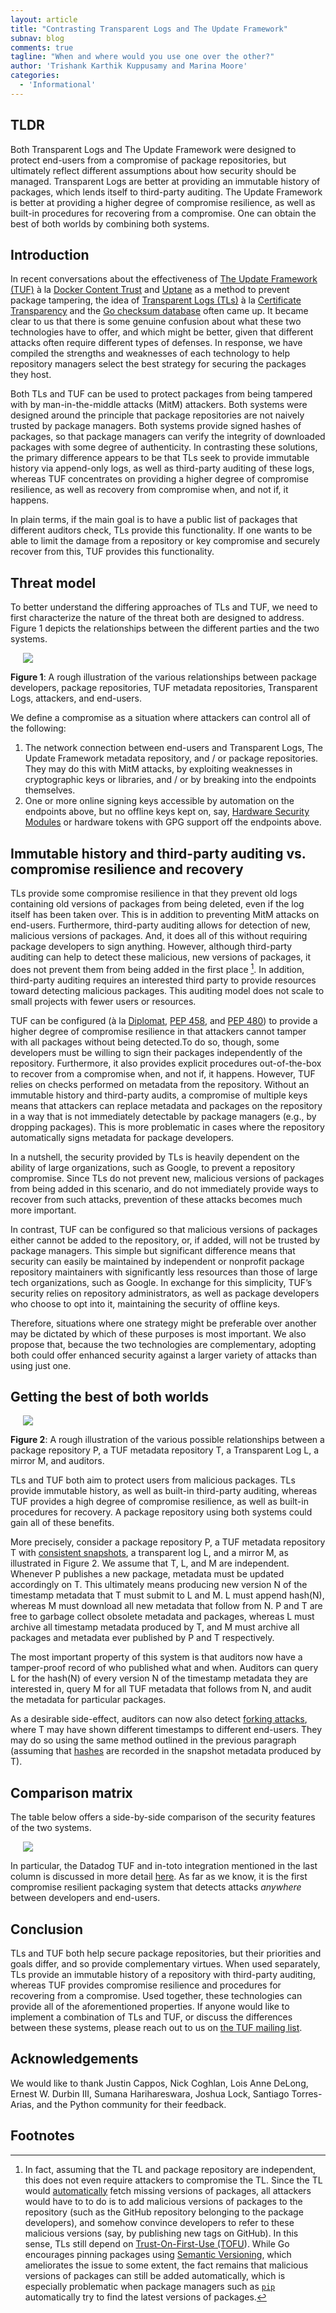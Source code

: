 ```yaml
---
layout: article
title: "Contrasting Transparent Logs and The Update Framework"
subnav: blog
comments: true
tagline: "When and where would you use one over the other?"
author: 'Trishank Karthik Kuppusamy and Marina Moore'
categories:
  - 'Informational'
---
```


## TLDR

Both Transparent Logs and The Update Framework were designed to protect end-users from a compromise of package repositories, but ultimately reflect different assumptions about how security should be managed. Transparent Logs are better at providing an immutable history of packages, which lends itself to third-party auditing. The Update Framework is better at providing a higher degree of compromise resilience, as well as built-in procedures for recovering from a compromise. One can obtain the best of both worlds by combining both systems.

## Introduction

In recent conversations about the effectiveness of [The Update Framework (TUF)](https://theupdateframework.io/) à la [Docker Content Trust](https://docs.docker.com/engine/security/trust/content_trust/) and [Uptane](https://uptane.github.io/) as a method to prevent package tampering, the idea of [Transparent Logs (TLs)](https://research.swtch.com/tlog) à la [Certificate Transparency](https://www.certificate-transparency.org/) and the [Go checksum database](https://go.googlesource.com/proposal/+/master/design/25530-sumdb.md) often came up. It became clear to us that there is some genuine confusion about what these two technologies have to offer, and which might be better, given that different attacks often require different types of defenses. In response, we have compiled the strengths and weaknesses of each technology to help repository managers select the best strategy for securing the packages they host.

Both TLs and TUF can be used to protect packages from being tampered with by man-in-the-middle attacks (MitM) attackers. Both systems were designed around the principle that package repositories are not naively trusted by package managers. Both systems provide signed hashes of packages, so that package managers can verify the integrity of downloaded packages with some degree of authenticity. In contrasting these solutions, the primary difference appears to be that TLs seek to provide immutable history via append-only logs, as well as third-party auditing of these logs, whereas TUF concentrates on providing a higher degree of compromise resilience, as well as recovery from compromise when, and not if, it happens.

In plain terms, if the main goal is to have a public list of packages that different auditors check, TLs provide this functionality. If one wants to be able to limit the damage from a repository or key compromise and securely recover from this, TUF provides this functionality.

## Threat model

To better understand the differing approaches of TLs and TUF, we need to first characterize the nature of the threat both are designed to address. Figure 1 depicts the relationships between the different parties and the two systems.

<img align="center" src="/img/blog/2020-02-03-transparent-logs/figure-1.png" style="margin: 0px 20px"/>

**Figure 1**: A rough illustration of the various relationships between package developers, package repositories, TUF metadata repositories, Transparent Logs, attackers, and end-users.

We define a compromise as a situation where attackers can control all of the following:

1. The network connection between end-users and Transparent Logs, The Update Framework metadata repository, and / or package repositories. They may do this with MitM attacks, by exploiting weaknesses in cryptographic keys or libraries, and / or by breaking into the endpoints themselves.
1. One or more online signing keys accessible by automation on the endpoints above, but no offline keys kept on, say, [Hardware Security Modules](https://en.wikipedia.org/wiki/Hardware_security_module) or hardware tokens with GPG support off the endpoints above.

## Immutable history and third-party auditing vs. compromise resilience and recovery

TLs provide some compromise resilience in that they prevent old logs containing old versions of packages from being deleted, even if the log itself has been taken over. This is in addition to preventing MitM attacks on end-users. Furthermore, third-party auditing allows for detection of new, malicious versions of packages. And, it does all of this without requiring package developers to sign anything. However, although third-party auditing can help to detect these malicious, new versions of packages, it does not prevent them from being added in the first place [^1]. In addition, third-party auditing requires an interested third party to provide resources toward detecting malicious packages. This auditing model does not scale to small projects with fewer users or resources.

TUF can be configured (à la [Diplomat](https://www.usenix.org/node/194973), [PEP 458](https://www.python.org/dev/peps/pep-0458/), and [PEP 480](https://www.python.org/dev/peps/pep-0480/)) to provide a higher degree of compromise resilience in that attackers cannot tamper with all packages without being detected.To do so, though, some developers must be willing to sign their packages independently of the repository. Furthermore, it also provides explicit procedures out-of-the-box to recover from a compromise when, and not if, it happens. However, TUF relies on checks performed on metadata from the repository. Without an immutable history and third-party audits, a compromise of multiple keys means that attackers can replace metadata and packages on the repository in a way that is not immediately detectable by package managers (e.g., by dropping packages). This is more problematic in cases where the repository automatically signs metadata for package developers.

In a nutshell, the security provided by TLs is heavily dependent on the ability of large organizations, such as Google, to prevent a repository compromise. Since TLs do not prevent new, malicious versions of packages from being added in this scenario, and do not immediately provide ways to recover from such attacks, prevention of these attacks becomes much more important.

In contrast, TUF can be configured so that malicious versions of packages either cannot be added to the repository, or, if added, will not be trusted by package managers. This simple but significant difference means that security can easily be maintained by independent or nonprofit package repository maintainers with significantly less resources than those of large tech organizations, such as Google. In exchange for this simplicity, TUF’s security relies on repository administrators, as well as package developers who choose to opt into it, maintaining the security of offline keys.

Therefore, situations where one strategy might be preferable over another may be dictated by which of these purposes is most important. We also propose that, because the two technologies are complementary, adopting both could offer enhanced security against a larger variety of attacks than using just one.

## Getting the best of both worlds

<img align="center" src="/img/blog/2020-02-03-transparent-logs/figure-2.png" style="margin: 0px 20px"/>

**Figure 2**: A rough illustration of the various possible relationships between a package repository P, a TUF metadata repository T, a Transparent Log L, a mirror M, and auditors.

TLs and TUF both aim to protect users from malicious packages. TLs provide immutable history, as well as built-in third-party auditing, whereas TUF provides a high degree of compromise resilience, as well as built-in procedures for recovery. A package repository using both systems could gain all of these benefits.

More precisely, consider a package repository P, a TUF metadata repository T with [consistent snapshots](https://github.com/theupdateframework/specification/blob/master/tuf-spec.md#7-consistent-snapshots), a transparent log L, and a mirror M, as illustrated in Figure 2. We assume that T, L, and M are independent. Whenever P publishes a new package, metadata must be updated accordingly on T. This ultimately means producing new version N of the timestamp metadata that T must submit to L and M. L must append hash(N), whereas M must download all new metadata that follow from N. P and T are free to garbage collect obsolete metadata and packages, whereas L must archive all timestamp metadata produced by T, and M must archive all packages and metadata ever published by P and T respectively.

The most important property of this system is that auditors now have a tamper-proof record of who published what and when. Auditors can query L for the hash(N) of every version N of the timestamp metadata they are interested in, query M for all TUF metadata that follows from N, and audit the metadata for particular packages.

As a desirable side-effect, auditors can now also detect [forking attacks](https://www.usenix.org/legacy/event/osdi04/tech/full_papers/li_j/li_j.pdf), where T may have shown different timestamps to different end-users. They may do so using the same method outlined in the previous paragraph (assuming that [hashes](https://www.usenix.org/conference/atc17/technical-sessions/presentation/kuppusamy) are recorded in the snapshot metadata produced by T).

## Comparison matrix

The table below offers a side-by-side comparison of the security features of the two systems.

<img align="center" src="/img/blog/2020-02-03-transparent-logs/figure-3.png" style="margin: 0px 20px"/>

In particular, the Datadog TUF and in-toto integration mentioned in the last column is discussed in more detail [here](https://www.datadoghq.com/blog/engineering/secure-publication-of-datadog-agent-integrations-with-tuf-and-in-toto/). As far as we know, it is the first compromise resilient packaging system that detects attacks _anywhere_ between developers and end-users.

## Conclusion

TLs and TUF both help secure package repositories, but their priorities and goals differ, and so provide complementary virtues. When used separately, TLs provide an immutable history of a repository with third-party auditing, whereas TUF provides compromise resilience and procedures for recovering from a compromise. Used together, these technologies can provide all of the aforementioned properties. If anyone would like to implement a combination of TLs and TUF, or discuss the differences between these systems, please reach out to us on [the TUF mailing list](https://groups.google.com/forum/?fromgroups#!forum/theupdateframework).

## Acknowledgements

We would like to thank Justin Cappos, Nick Coghlan, Lois Anne DeLong, Ernest W. Durbin III, Sumana Harihareswara, Joshua Lock, Santiago Torres-Arias, and the Python community for their feedback.

## Footnotes

[^1]: In fact, assuming that the TL and package repository are independent, this does not even require attackers to compromise the TL. Since the TL would [automatically](https://go.googlesource.com/proposal/+/master/design/25530-sumdb.md#checksum-database) fetch missing versions of packages, all attackers would have to to do is to add malicious versions of packages to the repository (such as the GitHub repository belonging to the package developers), and somehow convince developers to refer to these malicious versions (say, by publishing new tags on GitHub). In this sense, TLs still depend on [Trust-On-First-Use (TOFU](https://go.googlesource.com/proposal/+/master/design/25530-sumdb.md#module-authentication-with)). While Go encourages pinning packages using [Semantic Versioning](https://semver.org/), which ameliorates the issue to some extent, the fact remains that malicious versions of packages can still be added automatically, which is especially problematic when package managers such as [`pip`](https://pypi.org/project/pip/) automatically try to find the latest versions of packages.
